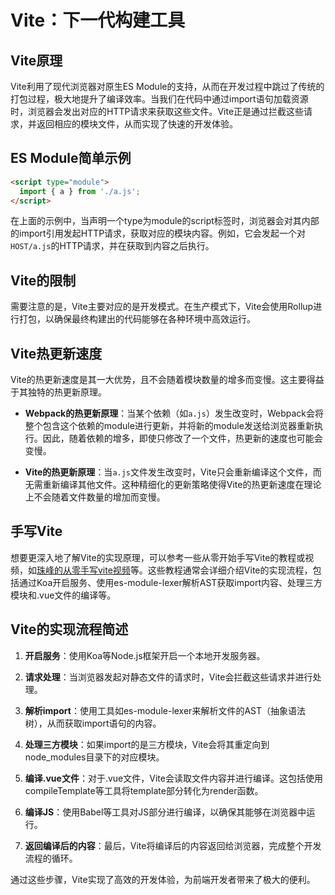 # Vite：下一代构建工具

## Vite原理

Vite利用了现代浏览器对原生ES Module的支持，从而在开发过程中跳过了传统的打包过程，极大地提升了编译效率。当我们在代码中通过import语句加载资源时，浏览器会发出对应的HTTP请求来获取这些文件。Vite正是通过拦截这些请求，并返回相应的模块文件，从而实现了快速的开发体验。

## ES Module简单示例

```html
<script type="module">
  import { a } from './a.js';
</script>
```

在上面的示例中，当声明一个type为module的script标签时，浏览器会对其内部的import引用发起HTTP请求，获取对应的模块内容。例如，它会发起一个对`HOST/a.js`的HTTP请求，并在获取到内容之后执行。

## Vite的限制

需要注意的是，Vite主要对应的是开发模式。在生产模式下，Vite会使用Rollup进行打包，以确保最终构建出的代码能够在各种环境中高效运行。

## Vite热更新速度

Vite的热更新速度是其一大优势，且不会随着模块数量的增多而变慢。这主要得益于其独特的热更新原理。

- **Webpack的热更新原理**：当某个依赖（如`a.js`）发生改变时，Webpack会将整个包含这个依赖的module进行更新，并将新的module发送给浏览器重新执行。因此，随着依赖的增多，即使只修改了一个文件，热更新的速度也可能会变慢。

- **Vite的热更新原理**：当`a.js`文件发生改变时，Vite只会重新编译这个文件，而无需重新编译其他文件。这种精细化的更新策略使得Vite的热更新速度在理论上不会随着文件数量的增加而变慢。

## 手写Vite

想要更深入地了解Vite的实现原理，可以参考一些从零开始手写Vite的教程或视频，如[珠峰的从零手写vite视频](https://link.juejin.cn/?target=https%3A%2F%2Fwww.bilibili.com%2Fvideo%2FBV1at4y1a7zi%3Ffrom%3Dsearch%26seid%3D13340994191382185418%26spm_id_from%3D333.337.0.0 "https://www.bilibili.com/video/BV1at4y1a7zi?from=search&seid=13340994191382185418&spm_id_from=333.337.0.0")等。这些教程通常会详细介绍Vite的实现流程，包括通过Koa开启服务、使用es-module-lexer解析AST获取import内容、处理三方模块和.vue文件的编译等。

## Vite的实现流程简述

1. **开启服务**：使用Koa等Node.js框架开启一个本地开发服务器。

2. **请求处理**：当浏览器发起对静态文件的请求时，Vite会拦截这些请求并进行处理。

3. **解析import**：使用工具如es-module-lexer来解析文件的AST（抽象语法树），从而获取import语句的内容。

4. **处理三方模块**：如果import的是三方模块，Vite会将其重定向到node_modules目录下的对应模块。

5. **编译.vue文件**：对于.vue文件，Vite会读取文件内容并进行编译。这包括使用compileTemplate等工具将template部分转化为render函数。

6. **编译JS**：使用Babel等工具对JS部分进行编译，以确保其能够在浏览器中运行。

7. **返回编译后的内容**：最后，Vite将编译后的内容返回给浏览器，完成整个开发流程的循环。

通过这些步骤，Vite实现了高效的开发体验，为前端开发者带来了极大的便利。

